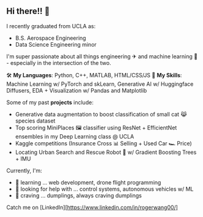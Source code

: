 ## Hi there!! 👋

I recently graduated from UCLA as:
- B.S. Aerospace Engineering
- Data Science Engineering minor

I'm super passionate about all things engineering ✈ and machine learning 🧠 - especially in the intersection of the two.  

🛠 **My Languages**: Python, C++, MATLAB, HTML/CSS/JS
🧰 **My Skills**: Machine Learning w/ PyTorch and skLearn, Generative AI w/ Huggingface Diffusers, EDA + Visualization w/ Pandas and Matplotlib  

Some of my past **projects** include:
- Generative data augmentation to boost classification of small cat 😹 species dataset
- Top scoring MiniPlaces 🖼 classifier using ResNet + EfficientNet ensembles in my Deep Learning class @ UCLA
- Kaggle competitions (Insurance Cross 📊 Selling + Used Car 🏎 Price)
- Locating Urban Search and Rescue Robot 🤖 w/ Gradient Boosting Trees + IMU

Currently, I'm:
- 🌱 learning ... web development, drone flight programming
- 🤔 looking for help with ... control systems, autonomous vehicles w/ ML
- 🍙 craving ... dumplings, always craving dumplings

Catch me on [LinkedIn][https://www.linkedin.com/in/rogerwang00/]

<!--
**rogerwng/rogerwng** is a ✨ _special_ ✨ repository because its `README.md` (this file) appears on your GitHub profile.

Here are some ideas to get you started:

- 🔭 I’m currently working on ...
- 🌱 I’m currently learning ...
- 👯 I’m looking to collaborate on ...
- 🤔 I’m looking for help with ...
- 💬 Ask me about ...
- 📫 How to reach me: ...
- 😄 Pronouns: ...
- ⚡ Fun fact: ...
-->
